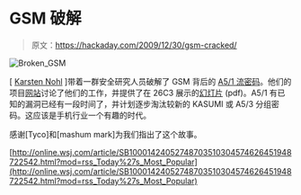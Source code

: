 # GSM 破解

> 原文：<https://hackaday.com/2009/12/30/gsm-cracked/>

![](img/e061e07e6cd9c1e09c61b7776075229a.png "Broken_GSM")

[ [Karsten Nohl](http://www.cs.virginia.edu/~kn5f/) ]带着一群安全研究人员破解了 GSM 背后的 [A5/1 流密码](http://en.wikipedia.org/wiki/A5/1)。他们的项目[网站](http://reflextor.com/trac/a51)讨论了他们的工作，并提供了在 26C3 展示的[幻灯片](http://events.ccc.de/congress/2009/Fahrplan/attachments/1479_26C3.Karsten.Nohl.GSM.pdf) (pdf)。A5/1 有已知的漏洞已经有一段时间了，并计划逐步淘汰较新的 KASUMI 或 A5/3 分组密码。这应该是手机行业一个有趣的时代。

感谢[Tyco]和[mashum mark]为我们指出了这个故事。

[http://online.wsj.com/article/SB10001424052748703510304574626451948722542.html?mod=rss_Today%27s_Most_Popular](http://online.wsj.com/article/SB10001424052748703510304574626451948722542.html?mod=rss_Today%27s_Most_Popular)